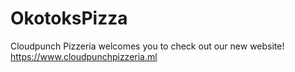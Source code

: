 # OkotoksPizza

Cloudpunch Pizzeria welcomes you to check out our new website!
https://www.cloudpunchpizzeria.ml
